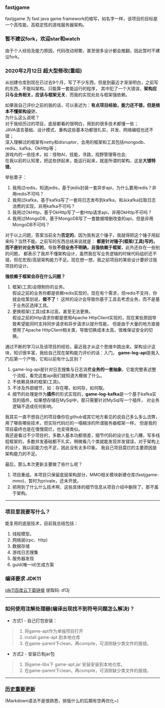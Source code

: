 ### fastjgame
fastjgame 为 fast java game framework的缩写，如名字一样，该项目的目标是一个高性能，高稳定性的游戏服务器架构。  

### 暂不建议fork，欢迎star和watch
由于个人经验及能力原因，代码改动频繁，甚至很多设计都会推翻，因此暂时不建议fork。

### 2020年2月12日 超大型修改(重组)
从创建仓库到现在已过去9个月，写了不少东西，但是到最近才渐渐明白，之前写的东西，不能叫架构，只能算一套能运行的程序，
其中犯了一个大错误，**架构应只与业务相关，应该与框架无关**，而我的实现处处与框架强依赖。  

如果我自己评价之前的我的话，可以表述为：**有点项目经验，能力还不错，但是根本不懂架构设计**。  
为什么这么说呢？  
对于我经历过的项目，底层都看的很明白，用到的很多技术都懂一些；  
JAVA语言基础、设计模式、重构这些基本功都很扎实，并发、网络编程也还不错；  
深入理解过的框架有netty和disruptor，会用的框架和工具包括mongodb、redis、kafka、OkHttp等；  
游戏内的一些技术，如：怪物AI，技能，寻路，视野管理等也会;  
在我以前的认知里，把这些拼起来，能运行起来，就是所谓的架构，这是**大错特错**。  

举些栗子：
1. 我用过redis，知道jedis，基于jedis封装一套异步api，为什么要用redis？非用redis不可吗？
2. 我用过kafka，基于kafka写了一套将日志发布到kafka，和从kafka拉取日志消费的实现，非用kafka不可吗？
3. 我用过OkHttp，基于OkHttp写了一套Http请求api，非用OkHttp不可吗？
4. 我用过MongoDB，基于MongoDB写了一套数据增删改查的api，但是非用MongoDB不可吗？

对于以上问题，答案当前全为**否定的**，因为我有这个锤子，我就得把这个锤子用起来吗？当然不能。之前写的东西总结来说就是：
**都是针对锤子(框架/工具)写的，而不是针对业务写的**，导致**不但业务不明确，且强依赖于框架**，此外还存在一些别的问题，
都表示了我并不懂架构设计，虽然我在写业务逻辑的时候代码组织还不错，但在宏观/高层架构能力不足。现在想一想，我之前项目的某些设计要好过我项目的设计。

**强依赖于框架会存在什么问题？**
1. 框架(工具)会限制你的业务。  
   假设之前的业务你都是依赖redis实现的，现在有个需求，但redis不支持，你就会给策划说，**做不了**！
这样的设计会导致你基于工具去考虑业务，而不是基于业务区选择工具。
2. 更换框架(工具)成本过高，甚至无法更换。  
   假设之前的http请求你都是使用Apache HttpClient实现的，现在某些原因导致希望能同时支持同步请求和异步请求以提升性能，
但是由于大量的地方直接使用了Apache HttpClient相关类，导致切换成本太高，很难保证安全的切换。

通过不断的学习以及该项目的经验，最近我才从这个思维中跳出来。架构设计这块，知识很丰富，我给自己现在架构能力评价的话：入门。
**game-log-api**是我入门后第一个产物，它和以前有什么区别？
1. game-log-api是针对日志搜集与日志消费**业务的一套抽象**，它能完整表述整个流程，看完这套api我们就知道大概做了什么。
2. 不依赖具体的框架(工具)。
3. 不涉及外部细节，如：存在哪，如何存，如何取。
4. 细节的处理是作为**插件**的形式实现的，**game-log-kafka**是一个基于kafka实现的插件，如果想存储在MySql中，那只需要针对MySql写一个插件，
对业务逻辑不造成任何影响。

我其实一直不想自己的项目像你在github或其它地方看见的说自己多么多么流弊，用了哪些哪些技术，但实际代码烂的一塌糊涂的所谓服务器框架一样，
但是我的项目最终也是在慢慢腐烂，也变得类似。  
我还是看过不少项目的，多数人基本功都很差，细节代码的设计乱七八糟，写多线程框架的，多数并发基础都不扎实，稍微看几个类就能发现并发错误，对于架构上的设计，我以前能力也不足，因此没有太多印象。
我自己项目腐烂的主要原因是架构能力的不足。

最后，那么本次更新主要做了些什么呢？
1. 项目重组，本项目只保留底层架构部分，MMO相关模块新建仓库(fastjgame-mmo)，暂时为private，还未开放。  
2. 把用到了什么什么技术啊，这些具体的细节信息从项目介绍中删除了，那不属于架构。

***
### 项目里我要写什么？
能复用的底层技术，目前我总结包括：
1. 线程模型。
2. 网络层(rpc、http)
3. 数据存储
4. 游戏日志搜集
5. 服务器发现
6. guid(唯一id)生成方案

### 编译要求 JDK11
[jdk11百度云下载链接](https://pan.baidu.com/s/10IWbDpIeVDk5iPjci0gDUw)  提取码: d13j

***
### 如何使用注解处理器(编译出现找不到符号问题怎么解决)？
+ 方式1 - 自己打包安装：  
> 1. 将game-apt作为单独项目打开
> 2. install game-apt 到本地仓库
> 3. 在game-parent下clean，再compile，可消除缺少类文件的报错。

+ 方式2 - 安装已有jar包
> 1. 将game-libs下 game-apt.jar 安装安装到本地仓库。
> 2. 在game-parent下clean，再compile，可消除缺少类文件的报错。

***
### [历史重要更新](https://github.com/hl845740757/fastjgame/blob/master/%E5%8E%86%E5%8F%B2%E9%87%8D%E8%A6%81%E6%9B%B4%E6%96%B0.md)

(Markdown语法不是很熟悉，排版什么的后期有空再优化~)
